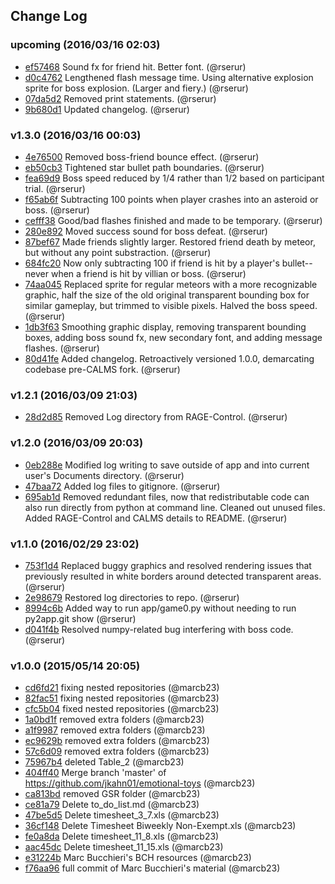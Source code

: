 ## Change Log

### upcoming (2016/03/16 02:03)
- [ef57468](https://github.com/rserur/emotional-toys/commit/ef57468affe6562719850c361057575a8d38ff8b) Sound fx for friend hit. Better font. (@rserur)
- [d0c4762](https://github.com/rserur/emotional-toys/commit/d0c4762b946281c2cd670914adcc118f9527e4d1) Lengthened flash message time. Using alternative explosion sprite for boss explosion. (Larger and fiery.) (@rserur)
- [07da5d2](https://github.com/rserur/emotional-toys/commit/07da5d2c9602ac7fcbf8b8e6be7826d1984dadba) Removed print statements. (@rserur)
- [9b680d1](https://github.com/rserur/emotional-toys/commit/9b680d1c5a77af51107590835d77566a0197e488) Updated changelog. (@rserur)

### v1.3.0 (2016/03/16 00:03)
- [4e76500](https://github.com/rserur/emotional-toys/commit/4e76500674644f8303fd72dccae875ce98fc89c1) Removed boss-friend bounce effect. (@rserur)
- [eb50cb3](https://github.com/rserur/emotional-toys/commit/eb50cb3d6abb94ee97a635e2ea76aedf8a8f4dfe) Tightened star bullet path boundaries. (@rserur)
- [fea69d9](https://github.com/rserur/emotional-toys/commit/fea69d9092133d0274b7b67d06837e98a163ece5) Boss speed reduced by 1/4 rather than 1/2 based on participant trial. (@rserur)
- [f65ab6f](https://github.com/rserur/emotional-toys/commit/f65ab6fdbf9910c04d0a8dc25cfa0a9c80d52adc) Subtracting 100 points when player crashes into an asteroid or boss. (@rserur)
- [cefff38](https://github.com/rserur/emotional-toys/commit/cefff38ee446ad2f2709f6dbcf108e7a98d8ab1d) Good/bad flashes finished and made to be temporary. (@rserur)
- [280e892](https://github.com/rserur/emotional-toys/commit/280e89279aab79b13fa436903f6086ce4507b6e7) Moved success sound for boss defeat. (@rserur)
- [87bef67](https://github.com/rserur/emotional-toys/commit/87bef67b7c0ea503692b6a31808835de4851cf06) Made friends slightly larger. Restored friend death by meteor, but without any point substraction. (@rserur)
- [684fc20](https://github.com/rserur/emotional-toys/commit/684fc20f3b29c882ec311fccb38680fc0b0a819a) Now only subtracting 100 if friend is hit by a player's bullet-- never when a friend is hit by villian or boss. (@rserur)
- [74aa045](https://github.com/rserur/emotional-toys/commit/74aa0454db4fd4153b9272983e5d458216109bdc) Replaced sprite for regular meteors with a more recognizable graphic, half the size of the old original transparent bounding box for similar gameplay, but trimmed to visible pixels. Halved the boss speed. (@rserur)
- [1db3f63](https://github.com/rserur/emotional-toys/commit/1db3f633eb017a3157923e686294d00f1bde463a) Smoothing graphic display, removing transparent bounding boxes, adding boss sound fx, new secondary font, and adding message flashes. (@rserur)
- [80d41fe](https://github.com/rserur/emotional-toys/commit/80d41fe0e2af6f2068f11cf515eb2f927cfab1f5) Added changelog. Retroactively versioned 1.0.0, demarcating codebase pre-CALMS fork. (@rserur)

### v1.2.1 (2016/03/09 21:03)
- [28d2d85](https://github.com/rserur/emotional-toys/commit/28d2d858ec8c1b27968af180fee5f3871b999b13) Removed Log directory from RAGE-Control. (@rserur)

### v1.2.0 (2016/03/09 20:03)
- [0eb288e](https://github.com/rserur/emotional-toys/commit/0eb288e79bb668cb6c5b9a91b2f5d89eb6ad8acd) Modified log writing to save outside of app and into current user's Documents directory. (@rserur)
- [47baa72](https://github.com/rserur/emotional-toys/commit/47baa72ec87e2a55230b706f46f524e1ad95c94b) Added log files to gitignore. (@rserur)
- [695ab1d](https://github.com/rserur/emotional-toys/commit/695ab1d6674c415d052b8f85a4cbd338ee1eb6b1) Removed redundant files, now that redistributable code can also run directly from python at command line. Cleaned out unused files. Added RAGE-Control and CALMS details to README. (@rserur)

### v1.1.0 (2016/02/29 23:02)
- [753f1d4](https://github.com/rserur/emotional-toys/commit/753f1d4a6b56e5e63f31e000265689bf4987affb) Replaced buggy graphics and resolved rendering issues that previously resulted in white borders around detected transparent areas. (@rserur)
- [2e98679](https://github.com/rserur/emotional-toys/commit/2e98679fcc6522b98de4b8b27a7ad484ac563a2e) Restored log directories to repo. (@rserur)
- [8994c6b](https://github.com/rserur/emotional-toys/commit/8994c6b6842135dc356a0da2927a0ba06076d336) Added way to run app/game0.py without needing to run py2app.git show (@rserur)
- [d041f4b](https://github.com/rserur/emotional-toys/commit/d041f4b779b6ced863443aafea5a0bf714809ccc) Resolved numpy-related bug interfering with boss code. (@rserur)

### v1.0.0 (2015/05/14 20:05)
- [cd6fd21](https://github.com/rserur/emotional-toys/commit/cd6fd214f9bb33c1496caef05b9190d7a600a1f1) fixing nested repositories (@marcb23)
- [82fac51](https://github.com/rserur/emotional-toys/commit/82fac51a86e45cdc19e7dad7d9e778a86d4465c9) fixing nested repositories (@marcb23)
- [cfc5b04](https://github.com/rserur/emotional-toys/commit/cfc5b0415e33e64ff39c1117c8e5f040a4356e69) fixed nested repositories (@marcb23)
- [1a0bd1f](https://github.com/rserur/emotional-toys/commit/1a0bd1fcc880e2284104a40aa2cdde73be73d4e7) removed extra folders (@marcb23)
- [a1f9987](https://github.com/rserur/emotional-toys/commit/a1f9987dccbb840661c7b2a9f6e54570b53d2206) removed extra folders (@marcb23)
- [ec9629b](https://github.com/rserur/emotional-toys/commit/ec9629b309334d858113e65c849cf6b690045d08) removed extra folders (@marcb23)
- [57c6d09](https://github.com/rserur/emotional-toys/commit/57c6d097308658978844f142a932cffe46e51149) removed extra folders (@marcb23)
- [75967b4](https://github.com/rserur/emotional-toys/commit/75967b44c6dd714bb21d6340954668547d8e4a9f) deleted Table_2 (@marcb23)
- [404ff40](https://github.com/rserur/emotional-toys/commit/404ff40ff79250e217a4c1f9b10179fd0f5f999c) Merge branch 'master' of https://github.com/jkahn01/emotional-toys (@marcb23)
- [ca813bd](https://github.com/rserur/emotional-toys/commit/ca813bd4288a9b590fdb097ea765c6f5001174a5) removed GSR folder (@marcb23)
- [ce81a79](https://github.com/rserur/emotional-toys/commit/ce81a7910fd9352427cb6e2b3b80a7aec254aaa2) Delete to_do_list.md (@marcb23)
- [47be5d5](https://github.com/rserur/emotional-toys/commit/47be5d5d9287d71798bbbc2ac14b367cff83129d) Delete timesheet_3_7.xls (@marcb23)
- [36cf148](https://github.com/rserur/emotional-toys/commit/36cf1481d3128ca4576ac043476d5c355c39cebd) Delete Timesheet Biweekly Non-Exempt.xls (@marcb23)
- [fe0a8da](https://github.com/rserur/emotional-toys/commit/fe0a8da60efdccd79893ab36ec2ab35793545b01) Delete timesheet_11_8.xls (@marcb23)
- [aac45dc](https://github.com/rserur/emotional-toys/commit/aac45dcebd0b13f344bcf3dd4c02302266b782b7) Delete timesheet_11_15.xls (@marcb23)
- [e31224b](https://github.com/rserur/emotional-toys/commit/e31224b576675c913d3ad03cf70f7989218a8ca1) Marc Bucchieri's BCH resources (@marcb23)
- [f76aa96](https://github.com/rserur/emotional-toys/commit/f76aa9602fa7c1f9f4ba5151d8c9c8b951969869) full commit of Marc Bucchieri's material (@marcb23)